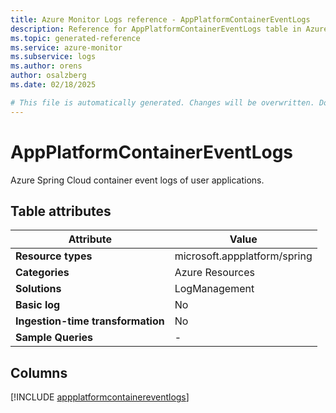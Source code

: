 ```yaml
---
title: Azure Monitor Logs reference - AppPlatformContainerEventLogs
description: Reference for AppPlatformContainerEventLogs table in Azure Monitor Logs.
ms.topic: generated-reference
ms.service: azure-monitor
ms.subservice: logs
ms.author: orens
author: osalzberg
ms.date: 02/18/2025

# This file is automatically generated. Changes will be overwritten. Do not change this file directly.
---
```


# AppPlatformContainerEventLogs

Azure Spring Cloud container event logs of user applications.


## Table attributes

|Attribute|Value|
|---|---|
|**Resource types**|microsoft.appplatform/spring|
|**Categories**|Azure Resources|
|**Solutions**| LogManagement|
|**Basic log**|No|
|**Ingestion-time transformation**|No|
|**Sample Queries**|-|



## Columns
  
[!INCLUDE [appplatformcontainereventlogs](~/reusable-content/ce-skilling/azure/includes/azure-monitor/reference/tables/appplatformcontainereventlogs-include.md)]
